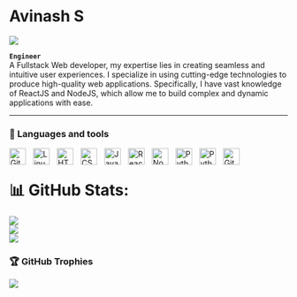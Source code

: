 # Avinash S

![](https://komarev.com/ghpvc/?username=Hunter305&color=f5b92e)

**`Engineer`**<br/> A Fullstack Web developer, my expertise lies in creating seamless and intuitive user experiences. I specialize in using cutting-edge technologies to produce high-quality web applications. Specifically, I have vast knowledge of ReactJS and NodeJS, which allow me to build complex and dynamic applications with ease.

---

### 🧰 Languages and tools

<img align="left" alt="Git" width="30px" style="padding-right:10px;" src="https://cdn.jsdelivr.net/gh/devicons/devicon/icons/git/git-original.svg" />
<img align="left" alt="Linux" width="30px" style="padding-right:10px;" src="https://cdn.jsdelivr.net/gh/devicons/devicon/icons/linux/linux-original.svg" />
<img align="left" alt="HTML" width="30px" style="padding-right:10px;" src="https://cdn.jsdelivr.net/gh/devicons/devicon/icons/html5/html5-plain.svg" />
<img align="left" alt="CSS" width="30px" style="padding-right:10px;" src="https://cdn.jsdelivr.net/gh/devicons/devicon/icons/css3/css3-plain.svg" />
<img align="left" alt="JavaScript" width="30px" style="padding-right:10px;" src="https://cdn.jsdelivr.net/gh/devicons/devicon/icons/javascript/javascript-plain.svg" />
<img align="left" alt="React" width="30px" style="padding-right:10px;" src="https://cdn.jsdelivr.net/gh/devicons/devicon/icons/react/react-original.svg" />
<img align="left" alt="NodeJS" width="30px" style="padding-right:10px;" src="https://cdn.jsdelivr.net/gh/devicons/devicon/icons/nodejs/nodejs-original.svg" />
<img align="left" alt="Python" width="30px" style="padding-right:10px;" src="https://cdn.jsdelivr.net/gh/devicons/devicon/icons/python/python-plain.svg" />
<img align="left" alt="Python" width="30px" style="padding-right:10px;" src="https://cdn.jsdelivr.net/gh/devicons/devicon/icons/materialui/materialui-original.svg"/>

<img align="left" alt="GitHub" width="30px" style="padding-right:10px;" src="https://cdn.jsdelivr.net/gh/devicons/devicon/icons/github/github-original.svg" />

<br />

<!-- ### Stats -->

<!-- <div align="center">
  <img  src="https://github-readme-stats.vercel.app/api?username=hunter305&show_icons=true&locale=en&theme=transparent&rank_icon=percentile&include_all_commits=true&hide_border=true" />
   <img src="https://github-readme-stats.vercel.app/api?username=hunter305&custom_title=Avinash's%20GitHub%20statistics&show_icons=true&theme=shadow_green&rank_icon=percentile&include_all_commits=true&theme=transparent" alt="Avinash" />
  <img src="https://github-readme-stats.vercel.app/api/top-langs?username=hunter305&show_icons=true&locale=en&layout=compact&theme=gotham&hide_border=true" />

</div> -->

# 📊 GitHub Stats:

![](https://github-readme-stats.vercel.app/api?username=hunter305&theme=transparent&hide_border=false&include_all_commits=true&count_private=true)<br/> ![](https://github-readme-streak-stats.herokuapp.com/?user=hunter305&theme=transparent&hide_border=false)<br/> ![](https://github-readme-stats.vercel.app/api/top-langs/?username=hunter305&theme=transparent&hide_border=false&include_all_commits=true&count_private=true&layout=compact)

### 🏆 GitHub Trophies

![](https://github-profile-trophy.vercel.app/?username=hunter305&theme=radical&no-frame=false&no-bg=true&margin-w=4)

<!-- ![Forrest's GitHub stats](https://github-readme-stats.vercel.app/api?username=hunter305&show_icons=true&theme=gruvbox) -->

<!-- ![Top Langs](https://github-readme-stats.vercel.app/api/top-langs/?username=hunter305&theme=gruvbox) -->

